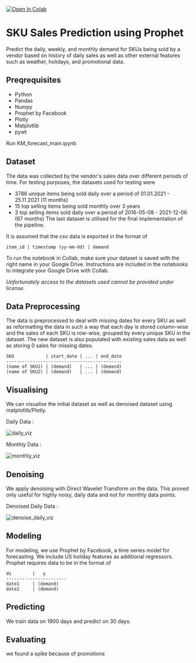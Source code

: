 [![Open In Colab](https://colab.research.google.com/assets/colab-badge.svg)](https://colab.research.google.com/drive/1qIl619KUAgBG2nD1lZzUwwVBwgqiyfDV?usp=sharing)

# SKU Sales Prediction using Prophet
Predict the daily, weekly, and monthly demand for SKUs being sold by a vendor based on history of daily sales as well as other external features such as weather, holidays, and promotional data. 

## Preqrequisites
- Python 
- Pandas
- Numpy
- Prophet by Facebook
- Plotly
- Matplotlib
- pywt

Run KM_forecast_main.ipynb

## Dataset
The data was collected by the vendor's sales data over different periods of time. For testing purposes, the datasets used for testing were
- 3786 unique items being sold daily over a period of 01.01.2021 - 25.11.2021 (11 months)
- 15 top selling items being sold monthly over 3 years 
- 3 top selling items sold daily over a period of 2016-05-08 - 2021-12-06 (67 months)
The last dataset is utilised for the final implementation of the pipeline.

It is assumed that the csv data is exported in the format of 
```
item_id | timestamp (yy-mm-dd) | demand
```
To run the notebook in Collab, make sure your dataset is saved with the right name in your Google Drive. Instructions are included in the notebooks to integrate your Google Drive with Collab.

*Unfortunately access to the datasets used cannot be provided under license.*

## Data Preprocessing
The data is preprocessed to deal with missing dates for every SKU as well as reformatting the data in such a way that each day is stored column-wise and the sales of each SKU is row-wise, grouped by every unique SKU in the dataset. The new dataset is also populated with existing sales data as well as storing 0 sales for missing dates.
```
SKU            | start_date | ... | end_date
--------------------------------------------
(name of SKU1) | (demand)   | ... | (demand)
(name of SKU2) | (demand)   | ... | (demand)
```
## Visualising
We can visualise the initial dataset as well as denoised dataset using matplotlib/Plotly.

Daily Data :

![daily_viz](https://raw.githubusercontent.com/dnezan/km-sku-prediction/main/data_images/Unknown-6.png)

Monthly Data :

![monthly_viz](https://raw.githubusercontent.com/dnezan/km-sku-prediction/main/data_images/Unknown-4.png)

## Denoising
We apply denoising with Direct Wavelet Transform on the data. This proved only useful for highly noisy, daily data and not for monthly data points.

Denoised Daily Data :

![denoise_daily_viz](https://raw.githubusercontent.com/dnezan/km-sku-prediction/main/data_images/Unknown-5.png)

## Modeling
For modeling, we use Prophet by Facebook, a time series model for forecasting. We include US holiday features as additional regressors.
Prophet requires data to be in the format of 
```
ds        |   y    
-----------------------
date1     | (demand)   
date2     | (demand)   
```

## Predicting
We train data on 1900 days and predict on 30 days.

## Evaluating
we found a spike because of promotions




